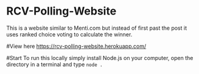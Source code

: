 # RCV-Polling-Website
This is a website similar to Menti.com but instead of first past the post it uses ranked choice voting to calculate the winner.

#View here
https://rcv-polling-website.herokuapp.com/

#Start
To run this locally simply install Node.js on your computer, open the directory in a terminal and type `node .`
